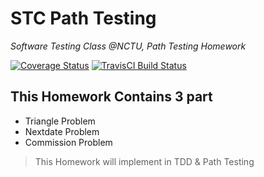 # STC Path Testing

_Software Testing Class @NCTU, Path Testing Homework_

[![Coverage Status](https://coveralls.io/repos/github/aweimeow/STC-Path-Testing/badge.svg?branch=master)](https://coveralls.io/github/aweimeow/STC-Path-Testing?branch=master)
[![TravisCI Build Status](https://travis-ci.org/aweimeow/STC-Path-Testing.svg?branch=master)](https://travis-ci.org/aweimeow/STC-Path-Testing)

## This Homework Contains 3 part

* Triangle Problem
* Nextdate Problem
* Commission Problem

> This Homework will implement in TDD & Path Testing
